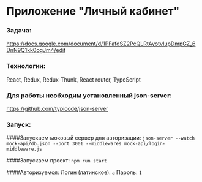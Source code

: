 # Приложение "Личный кабинет"

### Задача:
https://docs.google.com/document/d/1PFafdSZ2PcQLRtAyotvIupDmpGZ_6DnN9Q1kk0ogJm4/edit

### Технологии:
React, Redux, Redux-Thunk, React router, TypeScript

### Для работы необходим установленный json-server:
https://github.com/typicode/json-server

### Запуск:

####Запускаем моковый сервер для авторизации:
`json-server --watch mock-api/db.json --port 3001 --middlewares mock-api/login-middleware.js`

####Запускаем проект:
`npm run start`

####Авторизуемся:
Логин (латинское): `a`
Пароль: `1`